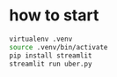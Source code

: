 # how to start
```sh
virtualenv .venv
source .venv/bin/activate
pip install streamlit
streamlit run uber.py
```